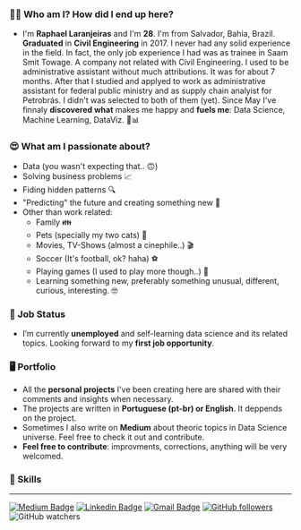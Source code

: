 ### 🙋‍♂️ Who am I? How did I end up here?
  - I'm **Raphael Laranjeiras** and I'm **28**. I'm from Salvador, Bahia, Brazil. **Graduated** in **Civil Engineering** in 2017.
I never had any solid experience in the field. In fact, the only job experience I had was as trainee in Saam Smit Towage. 
A company not related with Civil Engineering. I used to be administrative assistant without much attributions. It was for
about 7 months. After that I studied and applyed to work as administrative assistant for federal public ministry and as 
supply chain analyist for Petrobrás. I didn't was selected to both of them (yet). Since May I've finnaly **discovered what** 
makes me happy and **fuels me**: Data Science, Machine Learning, DataViz.  🤖📊

### 😍  What am I passionate about?
  - Data (you wasn't expecting that.. 🙃)
  - Solving business problems 📈
  - Fiding hidden patterns 🔍
  - "Predicting" the future and creating something new 🤖
  - Other than work related:
    - Family 👪
    - Pets (specially my two cats) 🐾
    - Movies, TV-Shows (almost a cinephile..) 🎬
    - Soccer (It's football, ok? haha) ⚽
    - Playing games (I used to play more though..) 🎲
    - Learning something new, preferably something unusual, different, curious, interesting. 🤓
    
   
### 🤝  Job Status
  - I’m currently **unemployed** and self-learning data science and its related topics. Looking forward to my **first job opportunity**.

### 🖥️  Portfolio
  - All the **personal projects** I've been creating here are shared with their comments and insights when necessary. 
  - The projects are written in **Portuguese (pt-br) or English**. It deppends on the project.  
  - Sometimes I also write on **Medium** about theoric topics in Data Science universe. Feel free to check it out and contribute.
  - **Feel free to contribute**: improvments, corrections, anything will be very welcomed.


### 🤹 Skills


---

[![Medium Badge](https://img.shields.io/badge/-@raphaellaranjeiras-03a57a?style=flat-square&labelColor=000000&logo=Medium&link=https://medium.com/@raphaellaranjeiras/)](https://medium.com/@sakshamtaneja/)
[![Linkedin Badge](https://img.shields.io/badge/-raphaellaranjeiras-blue?style=flat-square&logo=Linkedin&logoColor=white&link=https://www.linkedin.com/in/raphaellaranjeiras/)](https://www.linkedin.com/in/raphaellaranjeiras/)
[![Gmail Badge](https://img.shields.io/badge/-raphaellaranjeiras@gmail.com-c14438?style=flat-square&logo=Gmail&logoColor=white&link=mailto:raphaellaranjeiras@gmail.com)](mailto:raphaellaranjeiras@gmail.com)
[![GitHub followers](https://img.shields.io/github/followers/raphaellaranjeiras?label=Follow&style=social)](https://github.com/raphaellaranjeiras/?tab=follow)
![GitHub watchers](https://img.shields.io/github/watchers/raphaellaranjeiras/raphaellaranjeiras?style=social)
